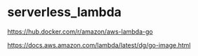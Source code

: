 # serverless_lambda

https://hub.docker.com/r/amazon/aws-lambda-go

https://docs.aws.amazon.com/lambda/latest/dg/go-image.html
